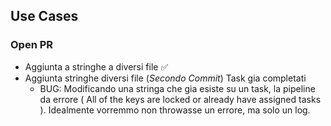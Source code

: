 ## Use Cases

### Open PR

- Aggiunta a stringhe a diversi file ✅
- Aggiunta stringhe diversi file (_Secondo Commit_) Task gia completati
  - BUG: Modificando una stringa che gia esiste su un task, la pipeline da errore ( All of the keys are locked or already have assigned tasks ). Idealmente vorremmo non throwasse un errore, ma solo un log.
